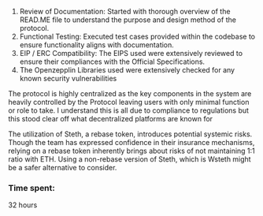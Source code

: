 
1. Review of Documentation: Started with thorough overview of the READ.ME file to understand the purpose and design method of the protocol.
2. Functional Testing: Executed test cases provided within the codebase to ensure functionality aligns with documentation.
3. EIP / ERC Compatibility: The EIPS used were extensively reviewed to ensure their compliances with the Official Specifications.
4. The Openzepplin Libraries used were extensively checked for any known security vulnerabilities
 

The protocol is highly centralized as the key components in the system are heavily controlled by the Protocol leaving users with only minimal function or role to take. I understand this is all due to compliance to regulations but this stood clear off what decentralized platforms are known for


The utilization of Steth, a rebase token, introduces potential systemic risks. Though the team has expressed confidence in their insurance mechanisms, relying on a rebase token inherently brings about risks of not maintaining 1:1 ratio with ETH. Using a non-rebase version of Steth, which is Wsteth might be a safer alternative to consider. 



### Time spent:
32 hours